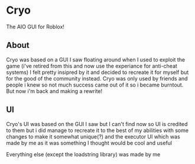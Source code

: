 # Cryo
The AIO GUI for Roblox!
## About
Cryo was based on a GUI I saw floating around when I used to exploit the game (i've retired from this and now use the experiance for anti-cheat systems) I felt pretty insipred by it and decided to recreate it for myself but for the good of the community instead. Cryo was only used by friends and people i knew so not much success came out of it so i became burntout. But now i'm back and making a rewrite!

## UI
Cryo's UI was based on the GUI I saw but I can't find now so UI is credited to them but i did manage to recreate it to the best of my abilities with some changes to make it somewhat unique(?) and the executor UI which was made by me as it was something I thought would be cool and useful

Everything else (except the loadstring library) was made by me
